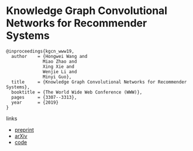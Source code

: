 # Knowledge Graph Convolutional Networks for Recommender Systems

```
@inproceedings{kgcn_www19,
  author    = {Hongwei Wang and
              Miao Zhao and
              Xing Xie and
              Wenjie Li and
              Minyi Guo},
  title     = {Knowledge Graph Convolutional Networks for Recommender Systems},
  booktitle = {The World Wide Web Conference (WWW)},
  pages     = {3307--3313},
  year      = {2019}
}
```

links
- [preprint](https://dl.acm.org/citation.cfm?id=3312738)
- [arXiv](https://arxiv.org/abs/1904.12575)
- [code](https://github.com/hwwang55/KGCN)
